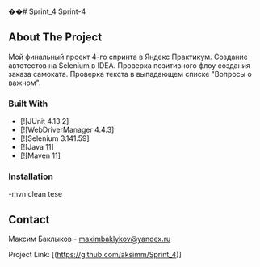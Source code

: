 ��#   S p r i n t _ 4 
Sprint-4
## About The Project

Мой финальный проект 4-го спринта в Яндекс Практикум. Создание автотестов на Selenium в IDEA. Проверка позитивного флоу создания заказа самоката. Проверка текста в выпадающем списке "Вопросы о важном".

### Built With

* [![JUnit 4.13.2]
* [![WebDriverManager 4.4.3]
* [![Selenium 3.141.59]
* [![Java 11]
* [![Maven 11]

### Installation

-mvn clean tesе

<!-- CONTACT -->
## Contact

Максим Баклыков - maximbaklykov@yandex.ru

Project Link: [(https://github.com/aksimm/Sprint_4)]
